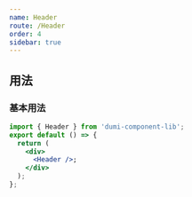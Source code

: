 ```yaml
---
name: Header
route: /Header
order: 4
sidebar: true
---
```


## 用法

### 基本用法

```jsx
import { Header } from 'dumi-component-lib';
export default () => {
  return (
    <div>
      <Header />;
    </div>
  );
};
```
